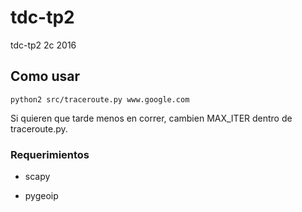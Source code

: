 # tdc-tp2
tdc-tp2 2c 2016

## Como usar

    python2 src/traceroute.py www.google.com

Si quieren que tarde menos en correr, cambien MAX_ITER dentro de traceroute.py.

### Requerimientos

* scapy

* pygeoip
